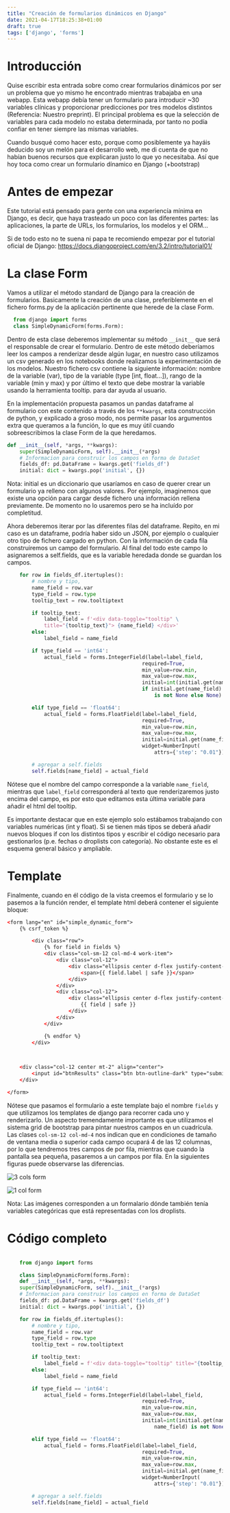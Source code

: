 ```yaml
---
title: "Creación de formularios dinámicos en Django"
date: 2021-04-17T18:25:38+01:00
draft: true
tags: ['django', 'forms']
---
```


# Introducción

 Quise escribir esta entrada sobre como crear formularios dinámicos por ser un problema que yo mismo he encontrado mientras trabajaba en una webapp. Esta webapp debía tener un formulario para introducir ~30 variables clínicas y proporcionar predicciones por tres modelos distintos (Referencia: Nuestro preprint). El principal problema es que la selección de variables para cada modelo no estaba determinada, por tanto no podía confiar en tener siempre las mismas variables.

Cuando busqué como hacer esto, porque como posiblemente ya hayáis deducido soy un melón para el desarrollo web, me di cuenta de que no habían buenos recursos que explicaran justo lo que yo necesitaba. Así que hoy toca como crear un formulario dínamico en Django (+bootstrap)

# Antes de empezar

 Este tutorial está pensado para gente con una experiencía mínima en Django, es decir, que haya trasteado un poco con las diferentes partes: las aplicaciones, la parte de URLs, los formularios, los modelos y el ORM...

Si de todo esto no te suena ni papa te recomiendo empezar por el tutorial oficial de Django: https://docs.djangoproject.com/en/3.2/intro/tutorial01/

# La clase Form

Vamos a utilizar el método standard de Django para la creación de formularios. Basicamente la creación de una clase, preferiblemente en el fichero forms.py de la aplicación pertinente que herede de la clase Form.

```py
  from django import forms
  class SimpleDynamicForm(forms.Form):    
```

 Dentro de esta clase deberemos implementar su método `__init__` que será el responsable de crear el formulario. Dentro de este método deberíamos leer los campos a renderizar desde algún lugar, en nuestro caso utilizamos un csv generado en los notebooks donde realizamos la experimentación de los modelos. Nuestro fichero csv contiene la siguiente información: nombre de la variable (var), tipo de la variable (type [int, float...]), rango de la variable (min y max) y por último el texto que debe mostrar la variable usando la herramienta tooltip. para dar ayuda al usuario.

En la implementación propuesta pasamos un pandas dataframe al formulario con este contenido a través de los `**kwargs`, esta construcción de python, y explicado a groso modo, nos permite pasar los argumentos extra que queramos a la función, lo que es muy útil cuando sobreescribimos la clase Form de la que heredamos.

``` py
def __init__(self, *args, **kwargs):
    super(SimpleDynamicForm, self).__init__(*args)
    # Informacion para construir los campos en forma de DataSet
    fields_df: pd.DataFrame = kwargs.get('fields_df')
    initial: dict = kwargs.pop('initial', {})
```

 Nota: initial es un diccionario que usaríamos en caso de querer crear un formulario ya relleno con algunos valores. Por ejemplo, imaginemos que existe una opción para cargar desde fichero una información rellena previamente. De momento no lo usaremos pero se ha incluído por completitud.

Ahora deberemos iterar por las diferentes filas del dataframe. Repito, en mi caso es un dataframe, podría haber sido un JSON, por ejemplo o cualquier otro tipo de fichero cargado en python. Con la información de cada fila construiremos un campo del formulario. Al final del todo este campo lo asignaremos a self.fields, que es la variable heredada donde se guardan los campos. 

``` py
    for row in fields_df.itertuples():
        # nombre y tipo,
        name_field = row.var
        type_field = row.type
        tooltip_text = row.tooltiptext

        if tooltip_text:
            label_field = f'<‍div data-toggle="tooltip" \
            title="{tooltip_text}"> {name_field} <‍/div>'
        else:
            label_field = name_field

        if type_field == 'int64':
            actual_field = forms.IntegerField(label=label_field,
                                            required=True,
                                            min_value=row.min,
                                            max_value=row.max,
                                            initial=int(initial.get(name_field)) 
                                            if initial.get(name_field) 
                                                is not None else None)

        elif type_field == 'float64':
            actual_field = forms.FloatField(label=label_field,
                                            required=True,
                                            min_value=row.min,
                                            max_value=row.max,
                                            initial=initial.get(name_field),
                                            widget=NumberInput(
                                                attrs={'step': "0.01"}))

        # agregar a self.fields
        self.fields[name_field] = actual_field
```

 Nótese que el nombre del campo corresponde a la variable `name_field`, mientras que `label_field` corresponderá al texto que renderizaremos justo encima del campo, es por esto que editamos esta última variable para añadir el html del tooltip.

Es importante destacar que en este ejemplo solo estábamos trabajando con variables numéricas (int y float). Si se tienen más tipos se deberá añadir nuevos bloques if con los distintos tipos y escribir el código necesario para gestionarlos (p.e. fechas o droplists con categoría). No obstante este es el esquema general básico y ampliable. 

# Template

Finalmente, cuando en él código de la vista creemos el formulario y se lo pasemos a la función render, el template html deberá contener el siguiente bloque:

```html
<‍form lang="en" id="simple_dynamic_form">
    {% csrf_token %}

        <‍div class="row">
            {% for field in fields %}
            <‍div class="col-sm-12 col-md-4 work-item">
                <‍div class="col-12">
                    <‍div class="ellipsis center d-flex justify-content-center" data-toggle="tooltip">
                        <‍span>{{ field.label | safe }}<‍/span>
                    <‍/div>
                <‍/div>
                <‍div class="col-12">
                    <‍div class="ellipsis center d-flex justify-content-center">
                        {{ field | safe }}
                    <‍/div>
                <‍/div>
            <‍/div>

            {% endfor %}
        <‍/div>
    


    <‍div class="col-12 center mt-2" align="center">
        <‍input id="btnResults" class="btn btn-outline-dark" type="submit" value="Calculate">
    <‍/div>

<‍/form>
```

Nótese que pasamos el formulario a este template bajo el nombre `fields` y que utilizamos los templates de django para recorrer cada uno y renderizarlo. Un aspecto tremendamente importante es que utilizamos el sistema grid de bootstrap para pintar nuestros campos en un cuadrícula. Las clases `col-sm-12 col-md-4` nos indican que en condiciones de tamaño de ventana media o superior cada campo ocupará 4 de las 12 columnas, por lo que tendremos tres campos de por fila, mientras que cuando la pantalla sea pequeña, pasaremos a un campos por fila. En la siguientes figuras puede observarse las diferencias.


![3 cols form](/img/posts/djangoform/3cols.webp)


![1 col form](/img/posts/djangoform/1col.webp)

Nota: Las imágenes corresponden a un formalario dónde también tenía variables categóricas que está representadas con los droplists.

# Código completo

```python

    from django import forms

    class SimpleDynamicForm(forms.Form):
    def __init__(self, *args, **kwargs):
    super(SimpleDynamicForm, self).__init__(*args)
    # Informacion para construir los campos en forma de DataSet
    fields_df: pd.DataFrame = kwargs.get('fields_df')
    initial: dict = kwargs.pop('initial', {})

    for row in fields_df.itertuples():
        # nombre y tipo,
        name_field = row.var
        type_field = row.type
        tooltip_text = row.tooltiptext

        if tooltip_text:
            label_field = f'<‍div data-toggle="tooltip" title="{tooltip_text}">{name_field}'
        else:
            label_field = name_field

        if type_field == 'int64':
            actual_field = forms.IntegerField(label=label_field,
                                            required=True,
                                            min_value=row.min,
                                            max_value=row.max,
                                            initial=int(initial.get(name_field)) if initial.get(
                                                name_field) is not None else None)

        elif type_field == 'float64':
            actual_field = forms.FloatField(label=label_field,
                                            required=True,
                                            min_value=row.min,
                                            max_value=row.max,
                                            initial=initial.get(name_field),
                                            widget=NumberInput(
                                                attrs={'step': "0.01"}))

        # agregar a self.fields
        self.fields[name_field] = actual_field
```